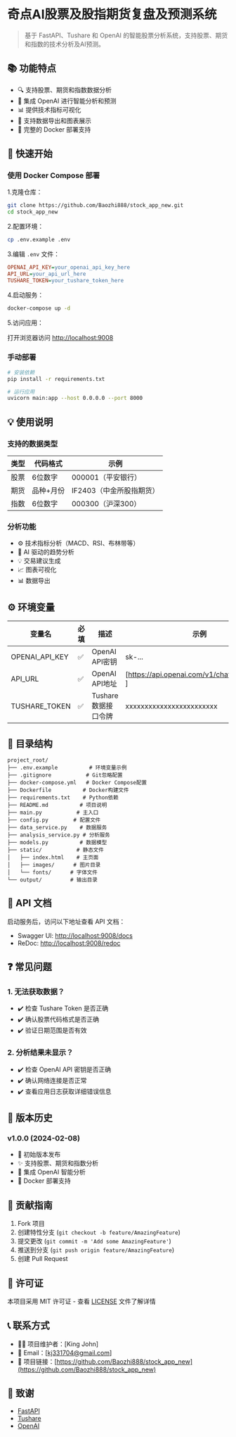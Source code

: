 # 奇点AI股票及股指期货复盘及预测系统

> 基于 FastAPI、Tushare 和 OpenAI 的智能股票分析系统，支持股票、期货和指数的技术分析及AI预测。

## 📚 功能特点

- 🔍 支持股票、期货和指数数据分析
- 🤖 集成 OpenAI 进行智能分析和预测
- 📊 提供技术指标可视化
- 📂 支持数据导出和图表展示
- 🐳 完整的 Docker 部署支持

## 🚀 快速开始

### 使用 Docker Compose 部署

1.克隆仓库：

```bash
git clone https://github.com/Baozhi888/stock_app_new.git
cd stock_app_new
```

2.配置环境：

```bash
cp .env.example .env
```

3.编辑 `.env` 文件：

```ini
OPENAI_API_KEY=your_openai_api_key_here
API_URL=your_api_url_here
TUSHARE_TOKEN=your_tushare_token_here
```

4.启动服务：

```bash
docker-compose up -d
```

5.访问应用：

打开浏览器访问 [http://localhost:9008](http://localhost:9008)

### 手动部署

```bash
# 安装依赖
pip install -r requirements.txt

# 运行应用
uvicorn main:app --host 0.0.0.0 --port 8000
```

## 💡 使用说明

### 支持的数据类型

| 类型 | 代码格式 | 示例 |
|------|----------|------|
| 股票 | 6位数字 | 000001（平安银行）|
| 期货 | 品种+月份 | IF2403（中金所股指期货）|
| 指数 | 6位数字 | 000300（沪深300）|

### 分析功能

- ⚙️ 技术指标分析（MACD、RSI、布林带等）
- 🧠 AI 驱动的趋势分析
- 💡 交易建议生成
- 📈 图表可视化
- 📊 数据导出

## ⚙️ 环境变量

| 变量名 | 必填 | 描述 | 示例 |
|--------|------|------|------|
| OPENAI_API_KEY | ✅ | OpenAI API密钥 | sk-... |
| API_URL | ✅ | OpenAI API地址 | [https://api.openai.com/v1/chat/completions ]|
| TUSHARE_TOKEN | ✅ | Tushare数据接口令牌 | xxxxxxxxxxxxxxxxxxxxxxxx |

## 📁 目录结构

```plaintext
project_root/
├── .env.example          # 环境变量示例
├── .gitignore           # Git忽略配置
├── docker-compose.yml   # Docker Compose配置
├── Dockerfile          # Docker构建文件
├── requirements.txt    # Python依赖
├── README.md          # 项目说明
├── main.py           # 主入口
├── config.py        # 配置文件
├── data_service.py    # 数据服务
├── analysis_service.py # 分析服务
├── models.py          # 数据模型
├── static/           # 静态文件
│   ├── index.html    # 主页面
│   ├── images/      # 图片目录
│   └── fonts/      # 字体文件
└── output/         # 输出目录
```

## 📖 API 文档

启动服务后，访问以下地址查看 API 文档：

- Swagger UI: [http://localhost:9008/docs](http://localhost:9008/docs)
- ReDoc: [http://localhost:9008/redoc](http://localhost:9008/redoc)

## ❓ 常见问题

### 1. 无法获取数据？

- ✔️ 检查 Tushare Token 是否正确
- ✔️ 确认股票代码格式是否正确
- ✔️ 验证日期范围是否有效

### 2. 分析结果未显示？

- ✔️ 检查 OpenAI API 密钥是否正确
- ✔️ 确认网络连接是否正常
- ✔️ 查看应用日志获取详细错误信息

## 📝 版本历史

### v1.0.0 (2024-02-08)

- 🎉 初始版本发布
- ✨ 支持股票、期货和指数分析
- 🤖 集成 OpenAI 智能分析
- 🐳 Docker 部署支持

## 🤝 贡献指南

1. Fork 项目
1. 创建特性分支 (`git checkout -b feature/AmazingFeature`)
1. 提交更改 (`git commit -m 'Add some AmazingFeature'`)
1. 推送到分支 (`git push origin feature/AmazingFeature`)
1. 创建 Pull Request

## 📄 许可证

本项目采用 MIT 许可证 - 查看 [LICENSE](LICENSE) 文件了解详情

## 📞 联系方式

- 👨‍💻 项目维护者：[King John]
- 📧 Email：[kj331704@gmail.com]
- 🔗 项目链接：[https://github.com/Baozhi888/stock_app_new](https://github.com/Baozhi888/stock_app_new)

## 🙏 致谢

- [FastAPI](https://fastapi.tiangolo.com/)
- [Tushare](https://tushare.pro/)
- [OpenAI](https://openai.com/)
